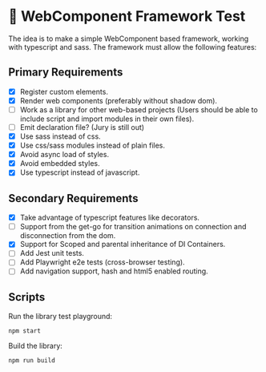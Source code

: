 # 🚀 WebComponent Framework Test

The idea is to make a simple WebComponent based framework, working with typescript and sass.
The framework must allow the following features:

## Primary Requirements

- [X] Register custom elements.
- [X] Render web components (preferably without shadow dom).
- [ ] Work as a library for other web-based projects (Users should be able to include script and import modules in their own files).
- [ ] Emit declaration file? (Jury is still out)
- [X] Use sass instead of css.
- [X] Use css/sass modules instead of plain files.
- [X] Avoid async load of styles.
- [X] Avoid embedded styles.
- [X] Use typescript instead of javascript.

## Secondary Requirements

- [X] Take advantage of typescript features like decorators.
- [ ] Support from the get-go for transition animations on connection and disconnection from the dom.
- [X] Support for Scoped and parental inheritance of DI Containers.
- [ ] Add Jest unit tests.
- [ ] Add Playwright e2e tests (cross-browser testing).
- [ ] Add navigation support, hash and html5 enabled routing.

## Scripts

Run the library test playground:

```shell
npm start
```

Build the library:

```shell
npm run build
```
